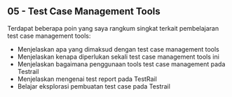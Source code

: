 ## 05 - Test Case Management Tools

Terdapat beberapa poin yang saya rangkum singkat terkait pembelajaran test case management tools:
- Menjelaskan apa yang dimaksud dengan test case management tools
- Menjelaskan kenapa diperlukan sekali test case management tools ini
- Menjelaskan bagaimana penggunaan tools test case management pada Testrail
- Menjelaskan mengenai test report pada TestRail
- Belajar eksplorasi pembuatan test case pada Testrail